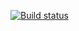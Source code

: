 [![Build status](https://ci.appveyor.com/api/projects/status/e9k26c90fv5bxowj/branch/main?svg=true)](https://ci.appveyor.com/project/Anna-64/apici/branch/main)